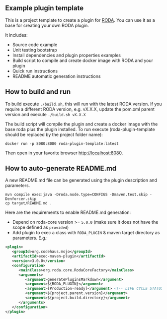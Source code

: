 Example plugin template
-----------------------
This is a project template to create a plugin for [RODA](https://github.com/keeps/roda).
You can use it as a base for creating your own RODA plugin.

It includes:
* Source code example
* Unit testing bootstrap
* Install dependencies and plugin properties examples
* Build script to compile and create docker image with RODA and your plugin
* Quick run instructions
* README automatic generation instructions

## How to build and run

To build execute `./build.sh`, this will run with the latest RODA version.
If you require a different RODA version, e.g. vX.X.X, update the pom.xml parent version and execute `./build.sh vX.X.X`

The build script will compile the plugin and create a docker image with the base roda plus the plugin installed.
To run execute (roda-plugin-template should be replaced by the project folder name):

```shell
docker run -p 8080:8080 roda-plugin-template:latest
```

Then open in your favorite browser [http://localhost:8080](http://localhost:8080).

## How to auto-generate README.md

A new README.md file can be generated using the plugin description and parameters.

```shell
mvn compile exec:java -Droda.node.type=CONFIGS -Dmaven.test.skip -Denforcer.skip
cp target/README.md .
```

Here are the requirements to enable README.md generation:

* Depend on roda-core version >= `5.0.0` (make sure it does not have the scope defined as `provided`)
* Add plugin to exec a class with `RODA_PLUGIN` & maven target directory as parameters. E.g.:
```xml
<plugin>
   <groupId>org.codehaus.mojo</groupId>
   <artifactId>exec-maven-plugin</artifactId>
   <version>3.0.0</version>
   <configuration>
      <mainClass>org.roda.core.RodaCoreFactory</mainClass>
      <arguments>
         <argument>generatePluginsMarkdown</argument>
         <argument>${RODA_PLUGIN}</argument>
         <argument>[Production-ready]</argument> <!-- LIFE CYCLE STATUS -->
         <argument>${project.parent.version}</argument>
         <argument>${project.build.directory}</argument>
      </arguments>
   </configuration>
</plugin>
```
